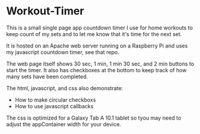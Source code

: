 # Workout-Timer

This is a small single page app countdown timer I use for home workouts to keep count of my sets and to let me know that it's time for the next set.

It is hosted on an Apache web server running on a Raspberry Pi and uses my javascript countdown timer, see that repo.

The web page itself shows 30 sec, 1 min, 1 min 30 sec, and 2 min buttons to start the timer. It also has checkboxes at the bottom to keep track of how many sets have been completed.

The html, javascript, and css also demonstrate:
- How to make circular checkboxs
- How to use javascript callbacks

The css is optimized for a Galaxy Tab A 10.1 tablet so tyou may need to adjust the appContainer width for your device.
